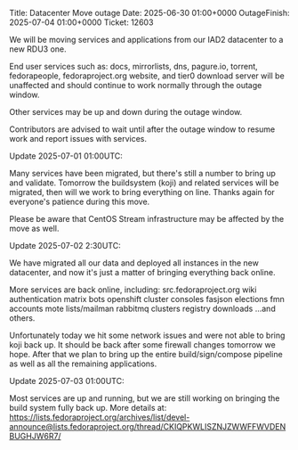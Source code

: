 Title: Datacenter Move outage
Date: 2025-06-30 01:00+0000
OutageFinish: 2025-07-04 01:00+0000
Ticket: 12603

We will be moving services and applications from our IAD2 datacenter to a new RDU3 one.

End user services such as: docs, mirrorlists, dns, pagure.io, torrent, fedorapeople, fedoraproject.org website, and tier0 download server will be unaffected and should continue to work normally through the outage window.

Other services may be up and down during the outage window.

Contributors are advised to wait until after the outage window to resume work and report issues with services.

Update 2025-07-01 01:00UTC:

Many services have been migrated, but there's still a number to bring up and validate.
Tomorrow the buildsystem (koji) and related services will be migrated, then will we
work to bring everything on line. Thanks again for everyone's patience during this move.

Please be aware that CentOS Stream infrastructure may be affected by the move as well.

Update 2025-07-02 2:30UTC:

We have migrated all our data and deployed all instances in the new datacenter,
and now it's just a matter of bringing everything back online.

More services are back online, including:
src.fedoraproject.org
wiki
authentication
matrix bots
openshift cluster consoles
fasjson
elections
fmn
accounts
mote
lists/mailman
rabbitmq clusters
registry
downloads
...and others.

Unfortunately today we hit some network issues and were not able to bring koji
back up. It should be back after some firewall changes tomorrow we hope.
After that we plan to bring up the entire build/sign/compose pipeline as well
as all the remaining applications.

Update 2025-07-03 01:00UTC:

Most services are up and running, but we are still working on bringing
the build system fully back up. 
More details at:
https://lists.fedoraproject.org/archives/list/devel-announce@lists.fedoraproject.org/thread/CKIQPKWLISZNJZWWFFWVDENBUGHJW6R7/

